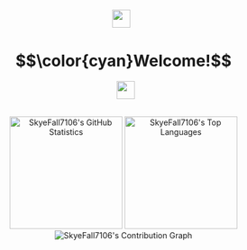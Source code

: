 <!--
**SkyeFall7106/SkyeFall7106** is a ✨ _special_ ✨ repository because its `README.md` (this file) appears on your GitHub profile.

Here are some ideas to get you started:

- 🔭 I’m currently working on ...
- 🌱 I’m currently learning ...
- 👯 I’m looking to collaborate on ...
- 🤔 I’m looking for help with ...
- 💬 Ask me about ...
- 📫 How to reach me: ...
- 😄 Pronouns: ...
- ⚡ Fun fact: ...
-->

```
```

<div id="toc">
  <ul align="center" style="list-style: none;">
    <summary>
      <img width=32 src="https://github.com/user-attachments/assets/17c2e834-b73c-4bf5-932c-932cff495585" />
      &nbsp;
      <h1>$$\color{cyan}Welcome!$$</h1>
      &nbsp;
      <img width=32 src="https://github.com/user-attachments/assets/17c2e834-b73c-4bf5-932c-932cff495585" />
    </summary>
  </ul>
</div>

```
```

<div align="center">
  <picture>
    <source
      srcset="https://github-readme-stats.vercel.app/api?username=SkyeFall7106&show_icons=true&theme=react"
      media="(prefers-color-scheme: dark)"
    />
    <source
      srcset="https://github-readme-stats.vercel.app/api?username=SkyeFall7106&show_icons=true&theme=graywhite"
      media="(prefers-color-scheme: light), (prefers-color-scheme: no-preference)"
    />
    <img height=200 alt="SkyeFall7106's GitHub Statistics" />
  </picture>
  <picture>
    <source
      srcset="https://github-readme-stats.vercel.app/api/top-langs/?username=SkyeFall7106&langs_count=10&layout=donut-vertical&custom_title=Top%20Languages&theme=react&border_radius=8"
      media="(prefers-color-scheme: dark)"
    />
    <source
      srcset="https://github-readme-stats.vercel.app/api/top-langs/?username=SkyeFall7106&langs_count=10&layout=donut-vertical&custom_title=Top%20Languages&theme=graywhite&border_radius=8"
      media="(prefers-color-scheme: light), (prefers-color-scheme: no-preference)"
    />
    <img height=200 alt="SkyeFall7106's Top Languages" />
  </picture>
  
  <br />
  
  <picture>
    <source
      srcset="https://github-readme-activity-graph.vercel.app/graph?username=SkyeFall7106&theme=react&hide_border=true&bg_color=00000000&point=00000000"
      media="(prefers-color-scheme: dark)"
    />
    <source
      srcset="https://github-readme-activity-graph.vercel.app/graph?username=SkyeFall7106&theme=github-light&hide_border=true&bg_color=00000000&point=00000000"
      media="(prefers-color-scheme: light), (prefers-color-scheme: no-preference)"
    />
    <img alt="SkyeFall7106's Contribution Graph" />
  </picture>
</div>
